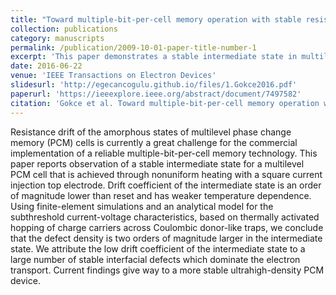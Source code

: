 ```yaml
---
title: "Toward multiple-bit-per-cell memory operation with stable resistance levels in phase change nanodevices"
collection: publications
category: manuscripts
permalink: /publication/2009-10-01-paper-title-number-1
excerpt: 'This paper demonstrates a stable intermediate state in multilevel phase change memory (PCM) cells, achieved through nonuniform heating with a square current injection top electrode, which shows significantly reduced resistance drift and enhances the potential for reliable, high-density PCM technology.'
date: 2016-06-22
venue: 'IEEE Transactions on Electron Devices'
slidesurl: 'http://egecancogulu.github.io/files/1.Gokce2016.pdf'
paperurl: 'https://ieeexplore.ieee.org/abstract/document/7497582'
citation: 'Gokce et al. Toward multiple-bit-per-cell memory operation with stable resistance levels in phase change nanodevices. IEEE Transactions on Electron Devices, 63(8):3103–3108, 2016'
---
```


Resistance drift of the amorphous states of multilevel phase change memory (PCM) cells is currently a great challenge for the commercial implementation of a reliable multiple-bit-per-cell memory technology. This paper reports observation of a stable intermediate state for a multilevel PCM cell that is achieved through nonuniform heating with a square current injection top electrode. Drift coefficient of the intermediate state is an order of magnitude lower than reset and has weaker temperature dependence. Using finite-element simulations and an analytical model for the subthreshold current-voltage characteristics, based on thermally activated hopping of charge carriers across Coulombic donor-like traps, we conclude that the defect density is two orders of magnitude larger in the intermediate state. We attribute the low drift coefficient of the intermediate state to a large number of stable interfacial defects which dominate the electron transport. Current findings give way to a more stable ultrahigh-density PCM device.